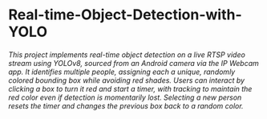 ﻿# Real-time-Object-Detection-with-YOLO
###### This project implements real-time object detection on a live RTSP video stream using YOLOv8, sourced from an Android camera via the IP Webcam app. It identifies multiple people, assigning each a unique, randomly colored bounding box while avoiding red shades. Users can interact by clicking a box to turn it red and start a timer, with tracking to maintain the red color even if detection is momentarily lost. Selecting a new person resets the timer and changes the previous box back to a random color.
